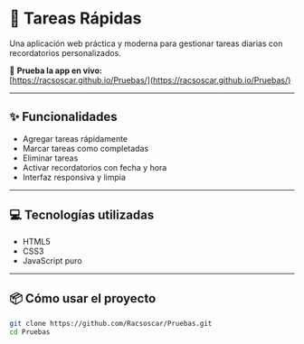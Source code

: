 
# 📝 Tareas Rápidas

Una aplicación web práctica y moderna para gestionar tareas diarias con recordatorios personalizados.

🔗 **Prueba la app en vivo:**  
[https://racsoscar.github.io/Pruebas/](https://racsoscar.github.io/Pruebas/)

---

## ✨ Funcionalidades

- Agregar tareas rápidamente
- Marcar tareas como completadas
- Eliminar tareas
- Activar recordatorios con fecha y hora
- Interfaz responsiva y limpia

---

## 💻 Tecnologías utilizadas

- HTML5
- CSS3
- JavaScript puro

---

## 📦 Cómo usar el proyecto

```bash
git clone https://github.com/Racsoscar/Pruebas.git
cd Pruebas
